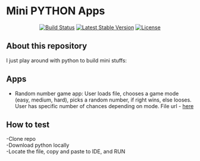 <p align="center"><h1>Mini PYTHON Apps</h1></p>

<p align="center">
<a href="https://travis-ci.org/laravel/framework"><img src="https://travis-ci.org/laravel/framework.svg" alt="Build Status"></a>
<a href="https://packagist.org/packages/laravel/framework"><img src="https://poser.pugx.org/laravel/framework/v/stable.svg" alt="Latest Stable Version"></a>
<a href="https://packagist.org/packages/laravel/framework"><img src="https://poser.pugx.org/laravel/framework/license.svg" alt="License"></a>
</p>

## About this repository

I just play around with python to build mini stuffs:

## Apps

- Random number game app: User loads file, chooses a game mode (easy, medium, hard), picks a random number, if right wins, else looses. User has specific number of chances depending on mode. File url - <a href="https://github.com/sodiadrhain/mini-python-projects/blob/master/random-number-game.py">here</a> 


## How to test

-Clone repo
<br>
-Download python locally
<br>
-Locate the file, copy and paste to IDE, and RUN

